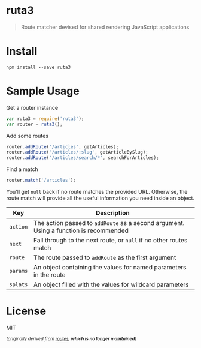 # ruta3

> Route matcher devised for shared rendering JavaScript applications

# Install

```shell
npm install --save ruta3
```

# Sample Usage

Get a router instance

```js
var ruta3 = require('ruta3');
var router = ruta3();
```

Add some routes

```js
router.addRoute('/articles', getArticles);
router.addRoute('/articles/:slug', getArticleBySlug);
router.addRoute('/articles/search/*', searchForArticles);
```

Find a match

```js
router.match('/articles');
```

You'll get `null` back if no route matches the provided URL. Otherwise, the route match will provide all the useful information you need inside an object.

Key               | Description
------------------|---------------------------------------------------------------------------------------
`action`          | The action passed to `addRoute` as a second argument. Using a function is recommended
`next`            | Fall through to the next route, or `null` if no other routes match
`route`           | The route passed to `addRoute` as the first argument
`params`          | An object containing the values for named parameters in the route
`splats`          | An object filled with the values for wildcard parameters

# License

MIT

<sub>_(originally derived from [routes][1], **which is no longer maintained**)_</sub>

[1]: https://github.com/aaronblohowiak/routes.js
